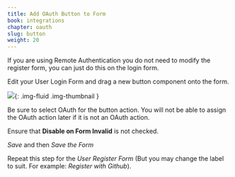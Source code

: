 ```yaml
---
title: Add OAuth Button to Form
book: integrations
chapter: oauth
slug: button
weight: 20
---
```

If you are using Remote Authentication you do not need to modify the register form, you can just do this on the login form.

Edit your User Login Form and drag a new button component onto the form.

![](/assets/img/integrationsoauth/button.png){: .img-fluid .img-thumbnail }

Be sure to select OAuth for the button action. You will not be able to assign the OAuth action later if it is not an OAuth action.

Ensure that **Disable on Form Invalid** is not checked.

*Save* and then *Save the Form*

Repeat this step for the *User Register Form* (But you may change the label to suit. For example: *Register with Github*).
